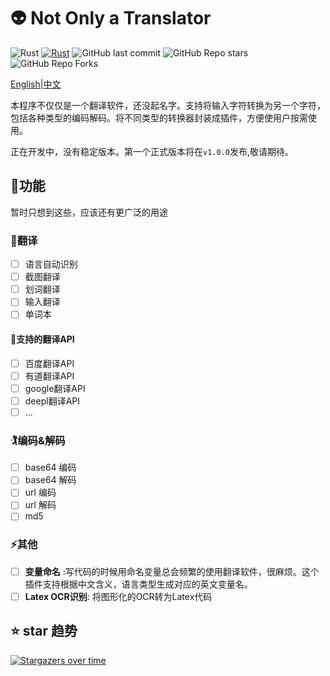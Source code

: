 # 👽 Not Only a Translator


![Rust](https://img.shields.io/badge/rust-%23000000.svg?&logo=rust&logoColor=white)
[![Rust](https://github.com/iBreaker/transformer/actions/workflows/rust.yml/badge.svg)](https://github.com/iBreaker/transformer/actions/workflows/rust.yml)
![GitHub last commit](https://img.shields.io/github/last-commit/iBreaker/transformer)
![GitHub Repo stars](https://img.shields.io/github/stars/iBreaker/transformer)
![GitHub Repo Forks](https://img.shields.io/github/forks/iBreaker/transformer)

[English](./README.md)|[中文](./REDAME-zh.md)

本程序不仅仅是一个翻译软件，还没起名字。支持将输入字符转换为另一个字符，包括各种类型的编码解码。将不同类型的转换器封装成插件，方便使用户按需使用。

正在开发中，没有稳定版本。第一个正式版本将在`v1.0.0`发布,敬请期待。

## 🚀功能

暂时只想到这些，应该还有更广泛的用途

### 🍟翻译
* [ ] 语言自动识别
* [ ] 截图翻译
* [ ] 划词翻译
* [ ] 输入翻译
* [ ] 单词本

#### 🙇支持的翻译API
* [ ] 百度翻译API
* [ ] 有道翻译API
* [ ] google翻译API
* [ ] deepl翻译API
* [ ] ...

### 🏌编码&解码
* [ ] base64 编码
* [ ] base64 解码
* [ ] url 编码
* [ ] url 解码
* [ ] md5

### ⚡️其他
* [ ] __变量命名__ :写代码的时候用命名变量总会频繁的使用翻译软件，很麻烦。这个插件支持根据中文含义，语言类型生成对应的英文变量名。
* [ ] __Latex OCR识别__: 将图形化的OCR转为Latex代码

## ⭐ star 趋势

[![Stargazers over time](https://starchart.cc/iBreaker/transformer.svg)](https://starchart.cc/iBreaker/transformer)
